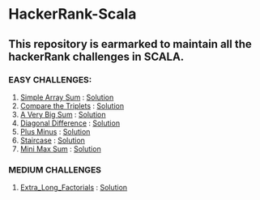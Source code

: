 # HackerRank-Scala

## This repository is earmarked to maintain all the hackerRank challenges in SCALA. 

### EASY CHALLENGES:
1. [Simple Array Sum](https://www.hackerrank.com/challenges/simple-array-sum/problem) : [Solution](https://github.com/Atheros167/HackerRank-Scala/blob/master/Simple%20Array%20Sum.scala)
2. [Compare the Triplets](https://www.hackerrank.com/challenges/compare-the-triplets/problem) : [Solution](https://github.com/Atheros167/HackerRank-Scala/blob/master/Compare%20the%20triplets.scala)
3. [A Very Big Sum](https://www.hackerrank.com/challenges/a-very-big-sum/problem) : [Solution](https://github.com/Atheros167/HackerRank-Scala/blob/master/aVeryBigSum.scala)
4. [Diagonal Difference](https://www.hackerrank.com/challenges/diagonal-difference/problem) : [Solution](https://github.com/Atheros167/HackerRank-Scala/blob/master/Diagonal_difference.scala)
5. [Plus Minus](https://www.hackerrank.com/challenges/plus-minus/problem) : [Solution](https://github.com/Atheros167/HackerRank-Scala/blob/master/plus_minus.scala)
6. [Staircase](https://www.hackerrank.com/challenges/staircase/problem) : [Solution](https://github.com/Atheros167/HackerRank-Scala/blob/master/staircase.scala)
7. [Mini Max Sum](https://www.hackerrank.com/challenges/mini-max-sum/problem) : [Solution](https://github.com/Atheros167/HackerRank-Scala/blob/master/mini-max%20sum.scala)

### MEDIUM CHALLENGES
1. [Extra_Long_Factorials](https://www.hackerrank.com/challenges/extra-long-factorials/problem) : [Solution](https://github.com/Atheros167/HackerRank-Scala/blob/master/extra_long_factorials.scala)
